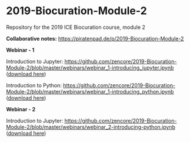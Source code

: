 # 2019-Biocuration-Module-2

Repository for the 2019 ICE Biocuration course, module 2

**Collaborative notes:** https://piratenpad.de/p/2019-Biocuration-Module-2

**Webinar - 1**

Introduction to Jupyter:  https://github.com/zencore/2019-Biocuration-Module-2/blob/master/webinars/webinar_1-introducing_jupyter.ipynb ([download here](https://raw.githubusercontent.com/zencore/2019-Biocuration-Module-2/master/webinars/webinar_1-introducing_jupyter.ipynb))

Introduction to Python:  https://github.com/zencore/2019-Biocuration-Module-2/blob/master/webinars/webinar_1-introducing_python.ipynb ([download here](https://raw.githubusercontent.com/zencore/2019-Biocuration-Module-2/master/webinars/webinar_1-introducing_python.ipynb))

**Webinar - 2**

Introduction to Jupyter:  https://github.com/zencore/2019-Biocuration-Module-2/blob/master/webinars/webinar_2-introducing-python.ipynb ([download here](https://raw.githubusercontent.com/zencore/2019-Biocuration-Module-2/master/webinars/webinar_2-introducing-python.ipynb))

